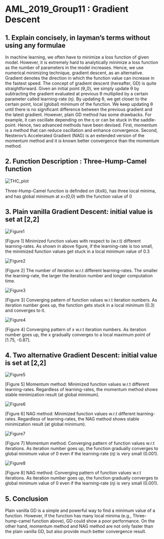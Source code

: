 # AML_2019_Group11 : Gradient Descent

## 1. Explain concisely, in layman’s terms without using any formulae

In machine learning, we often have to minimize a loss function of given model. However, it is extremely hard to analytically minimize a loss function as the number of parameters in the model increases. Hence, we use numerical minimizing technique, gradient descent, as an alternative. Gradient denotes the direction  in which the function value can increase in the fastest speed. The concept of gradient descent (hereafter, GD) is quite straightforward. Given an initial point (θ_0), we simply update θ by subtracting the gradient evaluated at previous θ multiplied by a certain parameter called learning-rate (η). By updating θ, we get closer to the certain point, local (global) minimum of the function. We keep updating θ until there is no significant difference between the previous gradient and the latest gradient. However, plain GD method has some drawbacks. For example, it can oscillate depending on the η or can be stuck in the saddle-point. Hence, two advanced methods have been devised. First, momentum is a method that can reduce oscillation and enhance convergence. Second, Nesterov’s Accelerated Gradient (NAG) is an extended version of the momentum method and it is known better convergence than the momentum method.

## 2. Function Description : Three-Hump-Camel function

![THC_plot](https://user-images.githubusercontent.com/52567223/60716640-dbab1f80-9f17-11e9-95d8-78ada3cdb5c8.png)

Three-Hump-Camel function is definded on (ℝxℝ), has three local minima, and has global minimum at x=(0,0) with the function value of 0

## 3. Plain vanilla Gradient Descent: initial value is set at [2,2]

![Figure1](https://user-images.githubusercontent.com/52567223/60723143-cd1a3380-9f2a-11e9-8709-74b28a98cbe5.png)

[Figure 1] Minimized function values with respect to (w.r.t) different learning-rates. As shown in above figure, if the learning-rate is too small, the minimized function values get stuck in a local minimum value of 0.3

![Figure2](https://user-images.githubusercontent.com/52567223/60723144-cd1a3380-9f2a-11e9-8147-0d6ffb8818eb.png)

[Figure 2] The number of iteration w.r.t different learning-rates. The smaller the learning-rate, the larger the iteration number and longer computation time.

![Figure3](https://user-images.githubusercontent.com/52567223/60723145-cd1a3380-9f2a-11e9-95d5-475213322315.png)

[Figure 3] Converging pattern of function values w.r.t iteration numbers. As iteration number goes up, the function gets stuck in a local minimum (0.3) and converges to it.	

![Figure4](https://user-images.githubusercontent.com/52567223/60723146-cd1a3380-9f2a-11e9-9e90-054149792e8c.png)

[Figure 4] Converging pattern of x w.r.t iteration numbers. As iteration number goes up, the x gradually converges to a local maximum point of [1.75, -0.87].

## 4. Two alternative Gradient Descent: initial value is set at [2,2]

![Figure5](https://user-images.githubusercontent.com/52567223/60723147-cdb2ca00-9f2a-11e9-8f57-f83bf3f3a469.png)

[Figure 5] Momentum method: Minimized function values w.r.t different learning-rates. Regardless of learning-rates, the momentum method shows stable minimization result (at global minimum).

![Figure6](https://user-images.githubusercontent.com/52567223/60723148-cdb2ca00-9f2a-11e9-9278-2d1e4bca840b.png)

[Figure 6] NAG method: Minimized function values w.r.t different learning-rates. Regardless of learning-rates, the NAG method shows stable minimization result (at global minimum).

![Figure7](https://user-images.githubusercontent.com/52567223/60723149-cdb2ca00-9f2a-11e9-97cb-9c614d756db9.png)

[Figure 7] Momentum method: Converging pattern of function values w.r.t iterations. As iteration number goes up, the function gradually converges to global minimum value of 0 even if the learning-rate (η) is very small (0.001).

![Figure8](https://user-images.githubusercontent.com/52567223/60723151-ce4b6080-9f2a-11e9-875f-083f39f665df.png)

[Figure 8] NAG method: Converging pattern of function values w.r.t iterations. As iteration number goes up, the function gradually converges to global minimum value of 0 even if the learning-rate (η) is very small (0.001).


## 5. Conclusion

Plain vanilla GD is a simple and powerful way to find a minimum value of a function. However, if the function has many local minima (e.g., Three-hump-camel function above), GD could show a poor performance. On the other hand, momentum method and NAG method are not only faster than the plain vanilla GD, but also provide much better convergence result.
